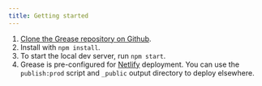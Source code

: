 ```yaml
---
title: Getting started
---
```

1. [Clone the Grease repository on Github](https://github.com/adamstddrd/grease).
2. Install with `npm install`.
3. To start the local dev server, run `npm start`.
4. Grease is pre-configured for [Netlify](https://www.netlify.com) deployment. You can use the `publish:prod` script and `_public` output directory to deploy elsewhere.